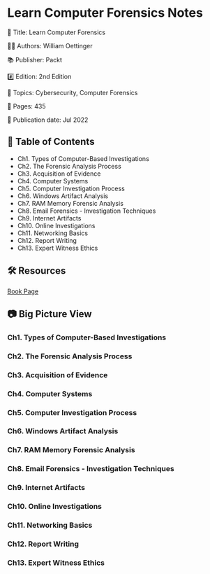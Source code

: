 # Learn Computer Forensics Notes

📕 Title: Learn Computer Forensics

👨‍💻 Authors: William Oettinger

📚 Publisher: Packt

#️⃣ Edition: 2nd Edition

💾 Topics: Cybersecurity, Computer Forensics

📄 Pages: 435

📆 Publication date: Jul 2022

## 📝 Table of Contents

- Ch1. Types of Computer-Based Investigations
- Ch2. The Forensic Analysis Process
- Ch3. Acquisition of Evidence
- Ch4. Computer Systems
- Ch5. Computer Investigation Process
- Ch6. Windows Artifact Analysis
- Ch7. RAM Memory Forensic Analysis
- Ch8. Email Forensics - Investigation Techniques
- Ch9. Internet Artifacts
- Ch10. Online Investigations
- Ch11. Networking Basics
- Ch12. Report Writing
- Ch13. Expert Witness Ethics

## 🛠️ Resources

[Book Page](https://www.packtpub.com/product/learn-computer-forensics-second-edition/9781803238302)

## 📷 Big Picture View

### Ch1. Types of Computer-Based Investigations

### Ch2. The Forensic Analysis Process

### Ch3. Acquisition of Evidence

### Ch4. Computer Systems

### Ch5. Computer Investigation Process

### Ch6. Windows Artifact Analysis

### Ch7. RAM Memory Forensic Analysis

### Ch8. Email Forensics - Investigation Techniques

### Ch9. Internet Artifacts

### Ch10. Online Investigations

### Ch11. Networking Basics

### Ch12. Report Writing

### Ch13. Expert Witness Ethics
